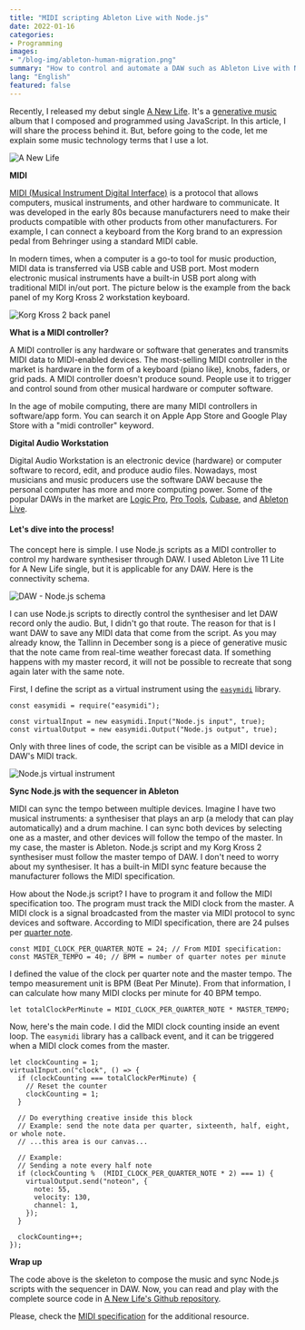 ```yaml
---
title: "MIDI scripting Ableton Live with Node.js" 
date: 2022-01-16
categories:
- Programming
images:
- "/blog-img/ableton-human-migration.png"
summary: "How to control and automate a DAW such as Ableton Live with Node.js."
lang: "English"
featured: false
---
```


Recently, I released my debut single [A New Life](https://www.asepbagja.com/music/a-new-life-singles). It's a [generative music](https://en.wikipedia.org/wiki/Generative_music) album that I composed and programmed using JavaScript. In this article, I will share the process behind it. But, before going to the code, let me explain some music technology terms that I use a lot.

![A New Life](/music-img/a-new-life.jpg)

**MIDI**

[MIDI (Musical Instrument Digital Interface)](https://midi.org) is a protocol that allows computers, musical instruments, and other hardware to communicate. It was developed in the early 80s because manufacturers need to make their products compatible with other products from other manufacturers. For example, I can connect a keyboard from the Korg brand to an expression pedal from Behringer using a standard MIDI cable.

In modern times, when a computer is a go-to tool for music production, MIDI data is transferred via USB cable and USB port. Most modern electronic musical instruments have a built-in USB port along with traditional MIDI in/out port. The picture below is the example from the back panel of my Korg Kross 2 workstation keyboard.

![Korg Kross 2 back panel](/blog-img/korg-kross-back-panel.jpg)

**What is a MIDI controller?**

A MIDI controller is any hardware or software that generates and transmits MIDI data to MIDI-enabled devices. The most-selling MIDI controller in the market is hardware in the form of a keyboard (piano like), knobs, faders, or grid pads. A MIDI controller doesn't produce sound. People use it to trigger and control sound from other musical hardware or computer software.

In the age of mobile computing, there are many MIDI controllers in software/app form. You can search it on Apple App Store and Google Play Store with a "midi controller" keyword.

**Digital Audio Workstation**

Digital Audio Workstation is an electronic device (hardware) or computer software to record, edit, and produce audio files. Nowadays, most musicians and music producers use the software DAW because the personal computer has more and more computing power. Some of the popular DAWs in the market are [Logic Pro](https://apple.com/logic-pro/), [Pro Tools](https://www.avid.com/pro-tools), [Cubase](https://www.steinberg.net/cubase/), and [Ableton Live](https://ableton.com).

#### Let's dive into the process!

The concept here is simple. I use Node.js scripts as a MIDI controller to control my hardware synthesiser through DAW. I used Ableton Live 11 Lite for A New Life single, but it is applicable for any DAW. Here is the connectivity schema.

![DAW - Node.js schema](/blog-img/daw-connection.PNG)

I can use Node.js scripts to directly control the synthesiser and let DAW record only the audio. But, I didn't go that route. The reason for that is I want DAW to save any MIDI data that come from the script. As you may already know, the Tallinn in December song is a piece of generative music that the note came from real-time weather forecast data. If something happens with my master record, it will not be possible to recreate that song again later with the same note.

First, I define the script as a virtual instrument using the [`easymidi`](https://github.com/dinchak/node-easymidi) library.

```
const easymidi = require("easymidi");

const virtualInput = new easymidi.Input("Node.js input", true);
const virtualOutput = new easymidi.Output("Node.js output", true);
```

Only with three lines of code, the script can be visible as a MIDI device in DAW's MIDI track.

![Node.js virtual instrument](/blog-img/daw-node-script.png)

**Sync Node.js with the sequencer in Ableton**

MIDI can sync the tempo between multiple devices. Imagine I have two musical instruments: a synthesiser that plays an arp (a melody that can play automatically) and a drum machine. I can sync both devices by selecting one as a master, and other devices will follow the tempo of the master. In my case, the master is Ableton. Node.js script and my Korg Kross 2 synthesiser must follow the master tempo of DAW. I don't need to worry about my synthesiser. It has a built-in MIDI sync feature because the manufacturer follows the MIDI specification.

How about the Node.js script? I have to program it and follow the MIDI specification too. The program must track the MIDI clock from the master. A MIDI clock is a signal broadcasted from the master via MIDI protocol to sync devices and software. According to MIDI specification, there are 24 pulses per [quarter note](https://en.wikipedia.org/wiki/Quarter_note).

```
const MIDI_CLOCK_PER_QUARTER_NOTE = 24; // From MIDI specification:
const MASTER_TEMPO = 40; // BPM = number of quarter notes per minute
```

I defined the value of the clock per quarter note and the master tempo. The tempo measurement unit is BPM (Beat Per Minute). From that information, I can calculate how many MIDI clocks per minute for 40 BPM tempo.

```
let totalClockPerMinute = MIDI_CLOCK_PER_QUARTER_NOTE * MASTER_TEMPO;
```

Now, here's the main code. I did the MIDI clock counting inside an event loop. The `easymidi` library has a callback event, and it can be triggered when a MIDI clock comes from the master.

```
let clockCounting = 1;
virtualInput.on("clock", () => {
  if (clockCounting === totalClockPerMinute) {
    // Reset the counter
    clockCounting = 1;
  }
  
  // Do everything creative inside this block
  // Example: send the note data per quarter, sixteenth, half, eight, or whole note.
  // ...this area is our canvas...
  
  // Example:
  // Sending a note every half note
  if (clockCounting %  (MIDI_CLOCK_PER_QUARTER_NOTE * 2) === 1) {
    virtualOutput.send("noteon", {
      note: 55,
      velocity: 130,
      channel: 1,
    });   
  }

  clockCounting++;
});
```

**Wrap up**

The code above is the skeleton to compose the music and sync Node.js scripts with the sequencer in DAW. Now, you can read and play with the complete source code in [A New Life's Github repository](https://github.com/bepitulaz/generative-music).

Please, check the [MIDI specification](https://midi.org/specifications) for the additional resource.
